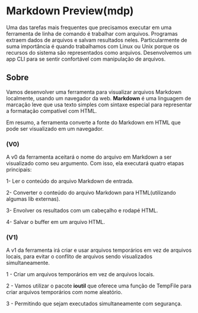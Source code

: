 # Markdown Preview(mdp)

Uma das tarefas mais frequentes que precisamos executar em uma ferramenta de linha de comando é trabalhar com arquivos. Programas extraem dados de arquivos e salvam resultados neles. Particularmente de suma importância é quando trabalhamos com Linux ou Unix porque os recursos do sistema são representados como arquivos. Desenvolvemos um app CLI para se sentir confortável com manipulação de arquivos.

## Sobre

Vamos desenvolver uma ferramenta para visualizar arquivos Markdown localmente, usando um navegador da web. **Markdown** é uma linguagem de marcação leve que usa texto simples com sintaxe especial para representar a formatação compatível com HTML.

Em resumo, a ferramenta converte a fonte do Markdown em HTML que pode ser visualizado em um navegador.

### (V0)

A v0 da ferramenta aceitará o nome do arquivo em Markdown a ser visualizado como seu argumento. Com isso, ela executará quatro etapas principais:

1- Ler o conteúdo do arquivo Markdown de entrada.

2- Converter o conteúdo do arquivo Markdown para HTML(utilizando algumas lib externas).

3- Envolver os resultados com um cabeçalho e rodapé HTML.

4- Salvar o buffer em um arquivo HTML.

### (V1)

A v1 da ferramenta irá criar e usar arquivos temporários em vez de arquivos locais, para evitar o conflito de arquivos sendo visualizados simultaneamente.

1 - Criar um arquivos temporários em vez de arquivos locais.

2 - Vamos utilizar o pacote **ioutil** que oferece uma função de TempFile para criar arquivos temporários com nome aleatório.

3 - Permitindo que sejam executados simultaneamente com segurança.
